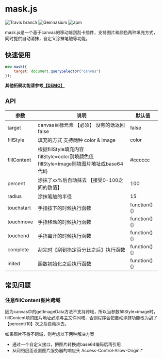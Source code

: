 # mask.js
![Travis branch](https://img.shields.io/travis/joyent/node/v0.6.svg) ![Gemnasium](https://img.shields.io/gemnasium/mathiasbynens/he.svg?style=flat) ![apm](https://img.shields.io/apm/l/vim-mode.svg?style=flat)

mask.js是一个基于canvas的移动端刮刮卡插件，支持图片和颜色两种填充方式，同时提供自动消抹，自定义涂抹笔触等功能。

## 快速使用
```javascript
new mask({
	target: document.querySelector("canvas")
});
```
**其他拓展功能请参考[【DEMO】](index.html)**

## API
参数|说明|默认值
---|---|---
target|canvas目标元素 【必须】 没有的话返回false|false
fillStyle|填充的方式 支持两种 color & image|color
fillContent|根据fillStyle填充内容<br>fillStyle=color则填颜色值<br>fillStyle=image则填图片地址或base64代码|\#cccccc
percent|涂抹了xx%后自动抹去 【接受0-100之间的数值】|100
radius|涂抹笔触的半径|15
touchstart|手指按下的时候执行函数|function(){}
touchmove|手指移动的时候执行函数|function(){}
touchend|手指离开的时候执行函数|function(){}
complete|刮完时【刮到指定百分比之后】执行函数|function(){}
inited|函数初始化之后执行函数|function(){}

## 常见问题
### 注意fillContent图片跨域
因为canvas中的getImageData方法不支持跨域，所以当参数fillStyle=image时，fillContent填的图片地址必须与主文件同域，否则程序会把自动涂抹功能改为刮了【percent/10】次之后自动抹去。

如果图片不得不跨域，则考虑以下两种解决方案
- 通过一个自定义接口，把图片转换成base64编码后再引用
- 从网络层面设置图片服务器的响应头 Access-Control-Allow-Origin:*